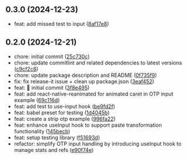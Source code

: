 

## 0.3.0 (2024-12-23)

* feat: add missed test to input ([8af17e8](https://github.com/yjose/input-otp-native/commit/8af17e8))

## 0.2.0 (2024-12-21)

* chore: initial commit ([25c730c](https://github.com/yjose/input-otp-native/commit/25c730c))
* chore: update commitlint and related dependencies to latest versions ([c9cf2c8](https://github.com/yjose/input-otp-native/commit/c9cf2c8))
* chore: update package description and README ([0f735f9](https://github.com/yjose/input-otp-native/commit/0f735f9))
* fix: fix release-it issue + clean up package.json ([3eaf452](https://github.com/yjose/input-otp-native/commit/3eaf452))
* feat: 👋 initial commit ([3f8e495](https://github.com/yjose/input-otp-native/commit/3f8e495))
* feat: add react-native-reanimated for animated caret in OTP input example ([69c116d](https://github.com/yjose/input-otp-native/commit/69c116d))
* feat: add test to use-input hook ([be9fd2f](https://github.com/yjose/input-otp-native/commit/be9fd2f))
* feat: babel preset for testing ([1d4045b](https://github.com/yjose/input-otp-native/commit/1d4045b))
* feat: create a strip otp example ([996fa22](https://github.com/yjose/input-otp-native/commit/996fa22))
* feat: enhance useInput hook to support paste transformation functionality ([145becb](https://github.com/yjose/input-otp-native/commit/145becb))
* feat: setup testing library ([f51693d](https://github.com/yjose/input-otp-native/commit/f51693d))
* refactor: simplify OTP input handling by introducing useInput hook to manage stats and refs ([e90f74e](https://github.com/yjose/input-otp-native/commit/e90f74e))
